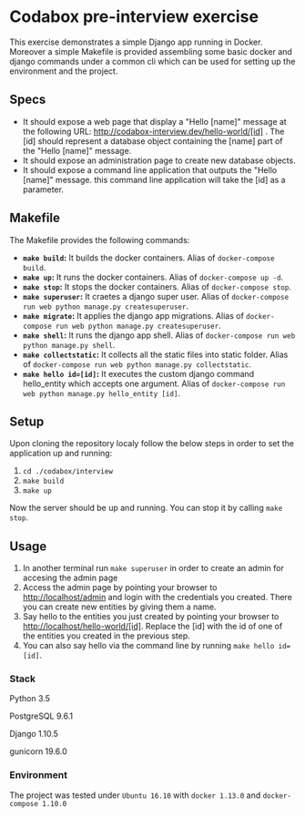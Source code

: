 # Codabox pre-interview exercise
This exercise demonstrates a simple Django app running in Docker. Moreover a simple Makefile is provided assembling some basic docker and django commands under a common cli which can be used for setting up the environment and the project.

## Specs
* It should expose a web page that display a "Hello [name]" message at the following URL: http://codabox-interview.dev/hello-world/[id] . The [id] should represent a database object containing the [name] part of the "Hello [name]" message.
* It should expose an administration page to create new database objects.
* It should expose a command line application that outputs the "Hello [name]" message. this command line application will take the [id] as a parameter.

## Makefile
The Makefile provides the following commands:
* **`make build`:** It builds the docker containers. Alias of `docker-compose build`.
* **`make up`:** It runs the docker containers. Alias of `docker-compose up -d`.
* **`make stop`:** It stops the docker containers. Alias of `docker-compose stop`.
* **`make superuser`:** It craetes a django super user. Alias of `docker-compose run web python manage.py createsuperuser`.
* **`make migrate`:** It applies the django app migrations. Alias of `docker-compose run web python manage.py createsuperuser`.
* **`make shell`:** It runs the django app shell. Alias of `docker-compose run web python manage.py shell`.
* **`make collectstatic`:** It collects all the static files into static folder. Alias of `docker-compose run web python manage.py collectstatic`.
* **`make hello id=[id]`:** It executes the custom django command hello_entity which accepts one argument. Alias of `docker-compose run web python manage.py hello_entity [id]`.

## Setup
Upon cloning the repository localy follow the below steps in order to set the application up and running:

1. `cd ./codabox/interview`
2. `make build`
3. `make up`

Now the server should be up and running. You can stop it by calling `make stop`.

## Usage
1. In another terminal run `make superuser` in order to create an admin for accesing the admin page
2. Access the admin page by pointing your browser to [http://localhost/admin](http://localhost/admin) and login with the credentials you created. There you can create new entities by giving them a name.
3. Say hello to the entities you just created by pointing your browser to [http://localhost/hello-world/[id]](http://localhost/hello-world/[id]). Replace the [id] with the id of one of the entities you created in the previous step.
4. You can also say hello via the command line by running `make hello id=[id]`.

### Stack
Python 3.5

PostgreSQL 9.6.1

Django 1.10.5

gunicorn 19.6.0

### Environment
The project was tested under `Ubuntu 16.10` with `docker 1.13.0` and `docker-compose 1.10.0`
